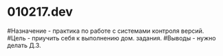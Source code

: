# 010217.dev
#Назначение - практика по работе с системами контроля версий.
#Цель - приучить себя к выполнению дом. задания.
#Выводы - нужно делать Д.З.
